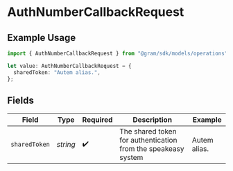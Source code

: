 # AuthNumberCallbackRequest

## Example Usage

```typescript
import { AuthNumberCallbackRequest } from "@gram/sdk/models/operations";

let value: AuthNumberCallbackRequest = {
  sharedToken: "Autem alias.",
};
```

## Fields

| Field                                                         | Type                                                          | Required                                                      | Description                                                   | Example                                                       |
| ------------------------------------------------------------- | ------------------------------------------------------------- | ------------------------------------------------------------- | ------------------------------------------------------------- | ------------------------------------------------------------- |
| `sharedToken`                                                 | *string*                                                      | :heavy_check_mark:                                            | The shared token for authentication from the speakeasy system | Autem alias.                                                  |
